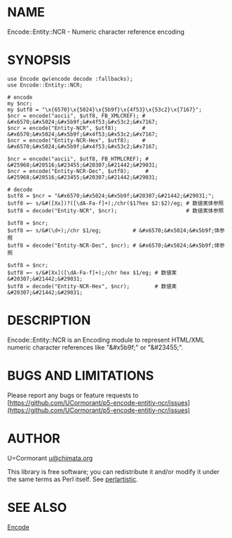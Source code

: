# NAME

Encode::Entity::NCR - Numeric character reference encoding

# SYNOPSIS

    use Encode qw(encode decode :fallbacks);
    use Encode::Entity::NCR;

    # encode
    my $ncr;
    my $utf8 = "\x{6570}\x{5024}\x{5b9f}\x{4f53}\x{53c2}\x{7167}";
    $ncr = encode("ascii", $utf8, FB_XMLCREF); # &#x6570;&#x5024;&#x5b9f;&#x4f53;&#x53c2;&#x7167;
    $ncr = encode("Entity-NCR", $utf8);        # &#x6570;&#x5024;&#x5b9f;&#x4f53;&#x53c2;&#x7167;
    $ncr = encode("Entity-NCR-Hex", $utf8);    # &#x6570;&#x5024;&#x5b9f;&#x4f53;&#x53c2;&#x7167;

    $ncr = encode("ascii", $utf8, FB_HTMLCREF); # &#25968;&#20516;&#23455;&#20307;&#21442;&#29031;
    $ncr = encode("Entity-NCR-Dec", $utf8);     # &#25968;&#20516;&#23455;&#20307;&#21442;&#29031;

    # decode
    $utf8 = $ncr = "&#x6570;&#x5024;&#x5b9f;&#20307;&#21442;&#29031;";
    $utf8 =~ s/&#([Xx])?([\dA-Fa-f]+);/chr($1?hex $2:$2)/eg; # 数値実体参照
    $utf8 = decode("Entity-NCR", $ncr);                      # 数値実体参照

    $utf8 = $ncr;
    $utf8 =~ s/&#(\d+);/chr $1/eg;          # &#x6570;&#x5024;&#x5b9f;体参照
    $utf8 = decode("Entity-NCR-Dec", $ncr); # &#x6570;&#x5024;&#x5b9f;体参照

    $utf8 = $ncr;
    $utf8 =~ s/&#[Xx]([\dA-Fa-f]+);/chr hex $1/eg; # 数値実&#20307;&#21442;&#29031;
    $utf8 = decode("Entity-NCR-Hex", $ncr);        # 数値実&#20307;&#21442;&#29031;



# DESCRIPTION

Encode::Entity::NCR is an Encoding module to represent HTML/XML
numeric character references like "&\#x5b9f;" or "&\#23455;".

# BUGS AND LIMITATIONS

Please report any bugs or feature requests to
[https://github.com/UCormorant/p5-encode-entitiy-ncr/issues](https://github.com/UCormorant/p5-encode-entitiy-ncr/issues)

# AUTHOR

U=Cormorant <u@chimata.org>

This library is free software; you can redistribute it and/or modify
it under the same terms as Perl itself. See [perlartistic](http://search.cpan.org/perldoc?perlartistic).

# SEE ALSO

[Encode](http://search.cpan.org/perldoc?Encode)
